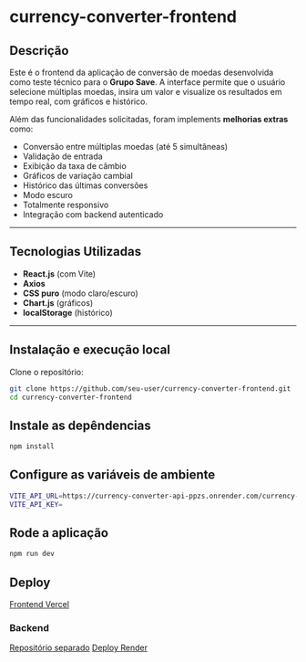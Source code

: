 # currency-converter-frontend

## Descrição

Este é o frontend da aplicação de conversão de moedas desenvolvida como teste técnico para o **Grupo Save**. A interface permite que o usuário selecione múltiplas moedas, insira um valor e visualize os resultados em tempo real, com gráficos e histórico.

Além das funcionalidades solicitadas, foram implements **melhorias extras** como:

- Conversão entre múltiplas moedas (até 5 simultâneas)
- Validação de entrada
- Exibição da taxa de câmbio
- Gráficos de variação cambial
- Histórico das últimas conversões
- Modo escuro
- Totalmente responsivo
- Integração com backend autenticado

---

## Tecnologias Utilizadas

- **React.js** (com Vite)
- **Axios**
- **CSS puro** (modo claro/escuro)
- **Chart.js** (gráficos)
- **localStorage** (histórico)

---

## Instalação e execução local

Clone o repositório:

```bash
git clone https://github.com/seu-user/currency-converter-frontend.git
cd currency-converter-frontend
```

## Instale as depêndencias

```bash
npm install
```

## Configure as variáveis de ambiente

```bash
VITE_API_URL=https://currency-converter-api-ppzs.onrender.com/currency-converter # Este valor deve ser fixo, uma vez que é o link de para a aplicação do back
VITE_API_KEY=
```

## Rode a aplicação

```bash
npm run dev
```

## Deploy

[Frontend Vercel](https://currency-converter-api-front.vercel.app)

### Backend

[Repositório separado](https://github.com/ViniciusSchvepper/currency-converter-api)
[Deploy Render](https://currency-converter-api-ppzs.onrender.com)
